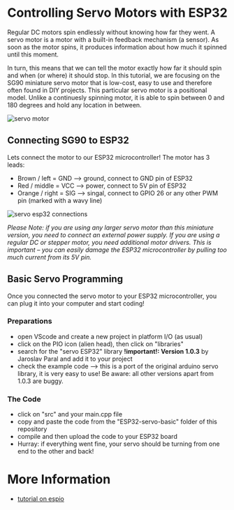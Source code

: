 # Controlling Servo Motors with ESP32

Regular DC motors spin endlessly without knowing how far they went. A servo motor is a motor with a built-in feedback mechanism (a sensor). As soon as the motor spins, it produces information about how much it spinned until this moment. 

In turn, this means that we can tell the motor exactly how far it should spin and when (or where) it should stop. In this tutorial, we are focusing on the SG90 miniature servo motor that is low-cost, easy to use and therefore often found in DIY projects. This particular servo motor is a positional model. Unlike a continuesly spinning motor, it is able to spin between 0 and 180 degrees and hold any location in between.

![servo motor](https://www.brainpad.com/wp-content/uploads/2021/07/servos-1.gif)

## Connecting SG90 to ESP32

Lets connect the motor to our ESP32 microcontroller! The motor has 3 leads:
- Brown / left = GND --> ground, connect to GND pin of ESP32
- Red / middle = VCC --> power, connect to 5V pin of ESP32 
- Orange / right = SIG --> singal, connect to GPIO 26 or any other PWM pin (marked with a wavy line)

![servo esp32 connections](https://esp32io.com/images/tutorial/esp32-servo-motor-wiring-diagram.jpg)

*Please Note: if you are using any larger servo motor than this miniature version, you need to connect an external power supply. If you are using a regular DC or stepper motor, you need additional motor drivers. This is important – you can easily damage the ESP32 microcontroller by pulling too much current from its 5V pin.*

## Basic Servo Programming

Once you connected the servo motor to your ESP32 microcontroller, you can plug it into your computer and start coding!

### Preparations

- open VScode and create a new project in platform I/O (as usual)
- click on the PIO icon (alien head), then click on "libraries"
- search for the "servo ESP32" library **!important!: Version 1.0.3** by Jaroslav Paral and add it to your project
- check the example code --> this is a port of the original arduino servo library, it is very easy to use! Be aware: all other versions apart from 1.0.3 are buggy.

### The Code

- click on "src" and your main.cpp file
- copy and paste the code from the "ESP32-servo-basic" folder of this repository
- compile and then upload the code to your ESP32 board
- Hurray: if everything went fine, your servo should be turning from one end to the other and back!



# More Information

- [tutorial on espio](https://esp32io.com/tutorials/esp32-servo-motor)
